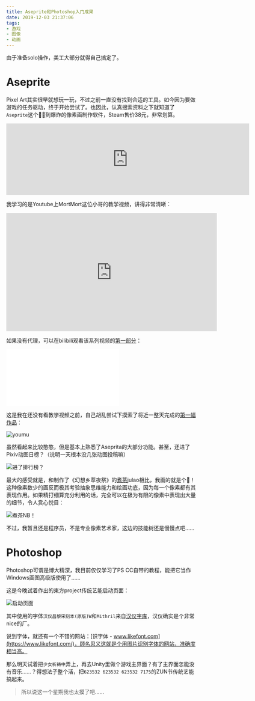```yaml
---
title: Aseprite和Photoshop入门成果
date: 2019-12-03 21:37:06
tags:
- 游戏
- 图像
- 动画
---
```

由于准备solo操作，美工大部分就得自己搞定了。

# Aseprite

Pixel Art其实很早就想玩一玩，不过之前一直没有找到合适的工具。如今因为要做游戏的任务驱动，终于开始尝试了。也因此，认真搜索资料之下就知道了`Aseprite`这个🐂🍺到爆炸的像素画制作软件，Steam售价38元，非常划算。

<iframe src="https://store.steampowered.com/widget/431730/" frameborder="0" width="646" height="190"></iframe>

我学习的是Youtube上MortMort这位小哥的教学视频，讲得非常清晰：

<iframe width="560" height="315" src="https://www.youtube.com/embed/videoseries?list=PLR3Ra9cf8aV06i2jKmgKvcYVHI86-4K_b" frameborder="0" allow="accelerometer; autoplay; encrypted-media; gyroscope; picture-in-picture" allowfullscreen></iframe>

如果没有代理，可以在bilibili观看该系列视频的[第一部分](https://www.bilibili.com/video/av14603015)：

<iframe src="//player.bilibili.com/player.html?aid=14603015&cid=23810173&page=1" scrolling="no" border="0" frameborder="no" framespacing="0" allowfullscreen="true"> </iframe>

这是我在还没有看教学视频之前，自己胡乱尝试下摸索了将近一整天完成的[第一幅作品](https://www.pixiv.net/artworks/78095634)：

![youmu](https://i.loli.net/2020/01/12/rWmnCw9V1uBeDH6.gif)

<!-- more -->

虽然看起来比较憨憨，但是基本上熟悉了Aseprita的大部分功能。甚至，还进了Pixiv动图日榜？（说明一天根本没几张动图投稿嘛）

![进了排行榜？](https://i.loli.net/2020/01/12/SCUkuMRXxmgA5Yz.png)

最大的感受就是，和制作了《幻想乡萃夜祭》的[煮茶](https://www.pixiv.net/member.php?id=205166)julao相比，我画的就是个🔨！这种像素数少的画反而极其考验抽象思维能力和绘画功底，因为每一个像素都有其表现作用。如果精打细算充分利用的话，完全可以在极为有限的像素中表现出大量的细节，令人赏心悦目：

![煮茶NB！](https://i.loli.net/2020/01/12/vmK8GTFi9q2QkVj.png)

不过，我暂且还是程序员，不是专业像素艺术家，这边的技能树还是慢慢点吧……

# Photoshop

Photoshop可谓是博大精深，我目前仅仅学习了PS CC自带的教程，能把它当作Windows画图高级版使用了……

这是今晚试着作出的東方project传统艺能启动页面：

![启动页面](https://i.loli.net/2020/01/12/u4XcFYiphUo8WS9.png)

其中使用的字体`汉仪昌黎宋刻本(原版)W`和`Mithril`来自[汉仪字库](http://www.hanyi.com.cn/font-list)，汉仪确实是个非常nice的厂。

说到字体，就还有一个不错的网站：[识字体 - www.likefont.com](https://www.likefont.com/)，顾名思义这就是个用图片识别字体的网站，准确度相当高。

那么明天试着把`少女祈祷中`弄上，再去Unity里做个游戏主界面？有了主界面怎能没有音乐……？得想法子整个活，把`623532 623532 623532 7175`的ZUN节传统艺能搞起来。

> 所以说这一个星期我也太摸了吧……